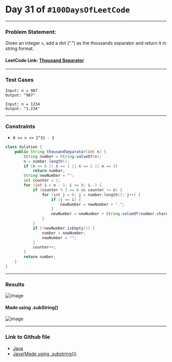 # Day 31 of `#100DaysOfLeetCode`

___
### Problem Statement:  
Given an integer `n`, add a dot (".") as the thousands separator and return it in string format.


#### LeetCode Link: [Thousand Separator](https://leetcode.com/problems/thousand-separator/description/)
___


### Test Cases
```
Input: n = 987
Output: "987"
```
```
Input: n = 1234
Output: "1.234"
```
___

### Constraints 
* `0 <= n <= 2^31 - 1`

```java
class Solution {
    public String thousandSeparator(int n) {
        String number = String.valueOf(n);
        n = number.length();
        if (n == 0 || n == 1 || n == 2 || n == 3)
            return number;
        String newNumber = "";
        int counter = 1;
        for (int i = n - 1; i >= 0; i--) {
            if (counter % 3 == 0 && counter != n) {
                for (int j = 0; j < number.length(); j++) {
                    if (j == i) {
                        newNumber = newNumber + ".";
                    }
                    newNumber = newNumber + String.valueOf(number.charAt(j));
                }
            }
            if (!newNumber.isEmpty()) {
                number = newNumber;
                newNumber = "";
            }
            counter++;
        }
        return number;
    }
}
```
___
### Results
![image](https://user-images.githubusercontent.com/31382363/206014234-a861206b-dc87-4731-b704-e95feac033d5.png)
#### Made using .subString()
![image](https://user-images.githubusercontent.com/31382363/206015252-4bcb9c3f-8d96-4be1-90b5-4234f02f3450.png)

___

### Link to Github file  
* [Java](https://github.com/studentdevelops/100DaysOfLeetCode/blob/2aff75ed96972c51a22c583df85af730859fc5c3/Day31_Thousand_Seperator/code.java)
* [Java(Made using .substring())](https://github.com/studentdevelops/100DaysOfLeetCode/blob/ba4d749c94e820caf8259bec56436f79dbd20af1/Day31_Thousand_Seperator/code2.java)
